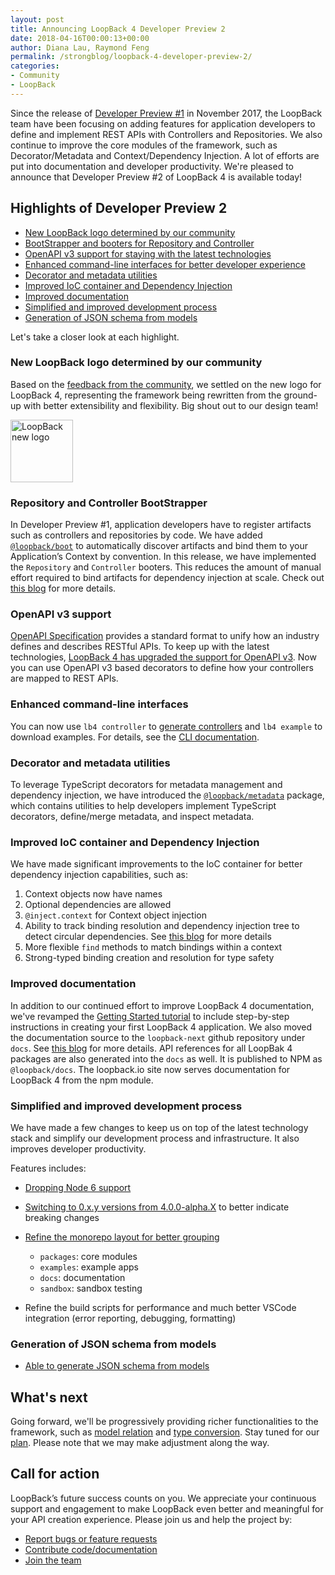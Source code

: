 ```yaml
---
layout: post
title: Announcing LoopBack 4 Developer Preview 2
date: 2018-04-16T00:00:13+00:00
author: Diana Lau, Raymond Feng
permalink: /strongblog/loopback-4-developer-preview-2/
categories:
- Community
- LoopBack
---
```


Since the release of [Developer Preview #1][dp1]
in November 2017, the LoopBack team have been focusing on adding features for application developers to define and implement REST APIs with Controllers and Repositories. 
We also continue to improve the core modules of the framework, such as Decorator/Metadata and
Context/Dependency Injection. A lot of efforts are put into documentation and
developer productivity. We're pleased to announce that Developer Preview #2
of LoopBack 4 is available today!

## Highlights of Developer Preview 2

* [New LoopBack logo determined by our community](#new-loopBack-logo-determined-by-our-community)
* [BootStrapper and booters for Repository and Controller](#repository-and-controller-bootStrapper)
* [OpenAPI v3 support for staying with the latest technologies](#openapi-v3-support)
* [Enhanced command-line interfaces for better developer experience](#enhanced-command-line-interfaces)
* [Decorator and metadata utilities](#Decorator-and-metadata-utilities)
* [Improved IoC container and Dependency Injection](#improved-ioc-container-and-dependency-injection)
* [Improved documentation](#improved-documentation)
* [Simplified and improved development process](#development-process)
* [Generation of JSON schema from models](#generation-of-json-schema-from-models)

Let's take a closer look at each highlight.

<!--more-->

### New LoopBack logo determined by our community

Based on the [feedback from the community][logo], we settled on the new logo
for LoopBack 4, representing the framework being rewritten from the ground-up
with better extensibility and flexibility. Big shout out to our design team!

<img src="http://loopback.io/images/branding/mark/blue/loopback.jpg" alt="LoopBack new logo" style="width: 100px; margin:auto;"/>

### Repository and Controller BootStrapper

In Developer Preview #1, application developers have to register artifacts such
as controllers and repositories by code. We have added [`@loopback/boot`][boot-git]
to automatically discover artifacts and bind them to your Application’s Context
by convention. In this release, we have implemented the `Repository` and
`Controller` booters. This reduces the amount of manual effort required to
bind artifacts for dependency injection at scale. Check out [this blog][boot-blog]
for more details.

### OpenAPI v3 support

[OpenAPI Specification][oas] provides a standard format to unify how an industry
defines and describes RESTful APIs. To keep up with the latest technologies,
[LoopBack 4 has upgraded the support for OpenAPI v3][swagger-to-oas3]. Now you
can use OpenAPI v3 based decorators to define how your controllers are mapped
to REST APIs.

### Enhanced command-line interfaces

You can now use `lb4 controller` to [generate controllers][controller-blog]
and `lb4 example` to download examples. For details, see the [CLI documentation][cli-doc].

### Decorator and metadata utilities

To leverage TypeScript decorators for metadata management and dependency
injection, we have introduced the [`@loopback/metadata`][metadata] package,
which contains utilities to help developers implement TypeScript decorators,
define/merge metadata, and inspect metadata.

### Improved IoC container and Dependency Injection

We have made significant improvements to the IoC container for better dependency
injection capabilities, such as:

1.  Context objects now have names
2.  Optional dependencies are allowed
3.  `@inject.context` for Context object injection
4.  Ability to track binding resolution and dependency injection tree to detect
    circular dependencies. See [this blog][di-blog] for more details
5.  More flexible `find` methods to match bindings within a context
6.  Strong-typed binding creation and resolution for type safety

### Improved documentation

In addition to our continued effort to improve LoopBack 4 documentation,
we've revamped the [Getting Started tutorial][todo] to include step-by-step
instructions in creating your first LoopBack 4 application. We also moved the
documentation source to the `loopback-next` github repository under `docs`. See
[this blog][docs-blog] for more details. API references for all LoopBak 4
packages are also generated into the `docs` as well. It is published to NPM as
`@loopback/docs`. The loopback.io site now serves documentation for LoopBack 4
from the npm module.

### Simplified and improved development process

We have made a few changes to keep us on top of the latest technology stack and
simplify our development process and infrastructure. It also improves developer
productivity.

Features includes:

* [Dropping Node 6 support][node6-blog]
* [Switching to 0.x.y versions from 4.0.0-alpha.X][0.x.y] to better indicate breaking changes
* [Refine the monorepo layout for better grouping](https://github.com/strongloop/loopback-next/pull/1231)

  * `packages`: core modules
  * `examples`: example apps
  * `docs`: documentation
  * `sandbox`: sandbox testing

* Refine the build scripts for performance and much better VSCode integration
  (error reporting, debugging, formatting)

### Generation of JSON schema from models

* [Able to generate JSON schema from models][json-schema-blog]

## What's next

Going forward, we'll be progressively providing richer functionalities to the framework,
such as [model relation](https://github.com/strongloop/loopback-next/issues/1032) and [type conversion](https://github.com/strongloop/loopback-next/issues/755). Stay tuned for our [plan][plan].
Please note that we may make adjustment along the way.

## Call for action

LoopBack’s future success counts on you. We appreciate your continuous support and engagement to make LoopBack even better and meaningful for your API creation experience. Please join us and help the project by:

* [Report bugs or feature requests](https://github.com/strongloop/loopback-next/issues)
* [Contribute code/documentation](https://github.com/strongloop/loopback-next/blob/master/docs/CONTRIBUTING.md)
* [Join the team](https://github.com/strongloop/loopback-next/issues/110)

[dp1]: https://strongloop.com/strongblog/loopback-4-developer-preview-release
[logo]: https://strongloop.com/strongblog/thanks-loopback-4-logo/
[boot-git]: https://github.com/strongloop/loopback-next/tree/master/packages/boot
[boot-blog]: https://strongloop.com/strongblog/introducing-boot-for-loopback-4
[oas]: https://github.com/OAI/OpenAPI-Specification
[swagger-to-oas3]: https://strongloop.com/strongblog/upgrade-from-swagger-to-openapi-3/
[controller-blog]: https://strongloop.com/strongblog/generate-controllers-loopback-4-cli/
[cli-doc]: http://loopback.io/doc/en/lb4/Command-line-interface.html
[todo]: http://loopback.io/doc/en/lb4/todo-tutorial.html
[metadata]: https://github.com/strongloop/loopback-next/blob/master/packages/metadata
[di-blog]: https://strongloop.com/strongblog/loopback-4-track-down-dependency-injections/
[node6-blog]: https://strongloop.com/strongblog/loopback-4-dropping-node6
[docs-blog]: https://strongloop.com/strongblog/march-2018-milestone/
[0.x.y]: https://github.com/strongloop/loopback-next/issues/954
[json-schema-blog]: https://strongloop.com/strongblog/loopback-4-json-schema-generation
[plan]: https://github.com/strongloop/loopback-next/wiki/Upcoming-Releases
